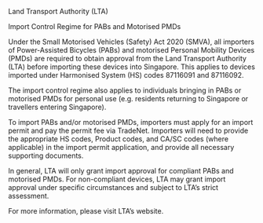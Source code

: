 Land Transport Authority (LTA)

Import Control Regime for PABs and Motorised PMDs

Under the Small Motorised Vehicles (Safety) Act 2020 (SMVA), all importers of Power-Assisted Bicycles (PABs) and motorised Personal Mobility Devices (PMDs) are required to obtain approval from the Land Transport Authority (LTA) before importing these devices into Singapore. This applies to devices imported under Harmonised System (HS) codes 87116091 and 87116092.

The import control regime also applies to individuals bringing in PABs or motorised PMDs for personal use (e.g. residents returning to Singapore or travellers entering Singapore).

To import PABs and/or motorised PMDs, importers must apply for an import permit and pay the permit fee via TradeNet. Importers will need to provide the appropriate HS codes, Product codes, and CA/SC codes (where applicable) in the import permit application, and provide all necessary supporting documents.

In general, LTA will only grant import approval for compliant PABs and motorised PMDs. For non-compliant devices, LTA may grant import approval under specific circumstances and subject to LTA’s strict assessment.

For more information, please visit LTA’s website.

